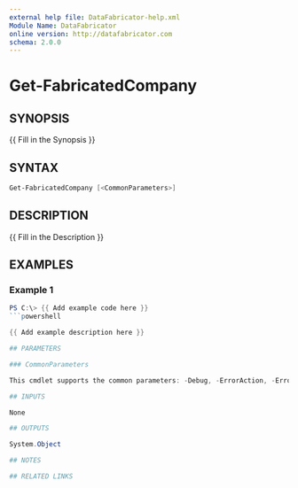 ```yaml
---
external help file: DataFabricator-help.xml
Module Name: DataFabricator
online version: http://datafabricator.com
schema: 2.0.0
---
```


# Get-FabricatedCompany

## SYNOPSIS

{{ Fill in the Synopsis }}

## SYNTAX

```powershell
Get-FabricatedCompany [<CommonParameters>]
```

## DESCRIPTION

{{ Fill in the Description }}

## EXAMPLES

### Example 1

```powershell
PS C:\> {{ Add example code here }}
```powershell

{{ Add example description here }}

## PARAMETERS

### CommonParameters

This cmdlet supports the common parameters: -Debug, -ErrorAction, -ErrorVariable, -InformationAction, -InformationVariable, -OutVariable, -OutBuffer, -PipelineVariable, -Verbose, -WarningAction, and -WarningVariable. For more information, see [about_CommonParameters](http://go.microsoft.com/fwlink/?LinkID=113216).

## INPUTS

None

## OUTPUTS

System.Object

## NOTES

## RELATED LINKS

